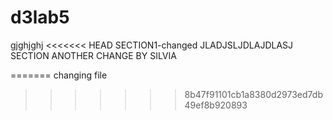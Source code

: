 # d3lab5
gjghjghj
<<<<<<< HEAD
SECTION1-changed 
JLADJSLJDLAJDLASJ
SECTION
ANOTHER CHANGE BY SILVIA

=======
changing file
>>>>>>> 8b47f91101cb1a8380d2973ed7db49ef8b920893
